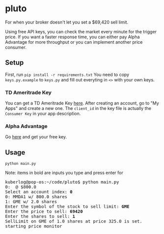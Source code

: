 # pluto
For when your broker doesn't let you set a $69,420 sell limit.

Using free API keys, you can check the market every minute for the trigger price. If you want a faster response time, you can either pay Alpha Advantage for more throughput or you can implement another price consumer.

## Setup
First, run `pip install -r requirements.txt`
You need to copy `keys.py.example` to `keys.py` and fill out everyting in `<>` with your own keys.

### TD Ameritrade Key
You can get a TD Ameritrade Key [here](https://developer.tdameritrade.com/).
After creating an account, go to "My Apps" and create a new one. 
The `client_id` in the key file is actually the `Consumer Key` in your app description.

### Alpha Advantage
Go [here](https://www.alphavantage.co/) and get your free key. 

## Usage
`python main.py`

Note: items in bold are inputs you type and press enter for

<pre>
kuberlog@pop-os:~/code/pluto$ python main.py 
0: <YOUR ACT NUM SHOWN HERE> @ $800.0
Select an account index: <b>0</b>
0: MMDA1 w/ 800.0 shares
1: GME w/ 2.0 shares
Enter the symbol of the stock to sell limit: <b>GME</b>
Enter the price to sell: <b>69420</b>
Enter the shares to sell: <b>1</b>
SellLimit on GME of 1.0 shares at price 325.0 is set.
starting price monitor
</pre>
